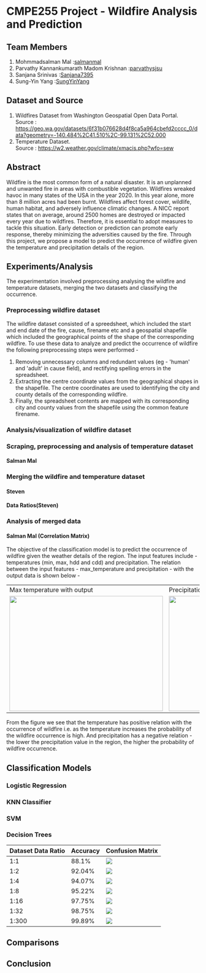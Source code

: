 # CMPE255 Project - Wildfire Analysis and Prediction

## Team Members
1. Mohmmadsalman Mal :[salmanmal](https://github.com/salmanmal)
2. Parvathy Kannankumarath Madom Krishnan :[parvathysjsu](https://github.com/parvathysjsu)
3. Sanjana Srinivas :[Sanjana7395](https://github.com/Sanjana7395)
4. Sung-Yin Yang :[SungYinYang](https://github.com/SungYinYang)

## Dataset and Source
1. Wildfires Dataset from Washington Geospatial Open Data Portal.  
Source : https://geo.wa.gov/datasets/6f31b076628d4f8ca5a964cbefd2cccc_0/data?geometry=-140.484%2C41.510%2C-99.131%2C52.000    
2. Temperature Dataset.     
Source : https://w2.weather.gov/climate/xmacis.php?wfo=sew

## Abstract
Wildfire is the most common form of a natural disaster. It is an unplanned and unwanted fire in areas with
combustible vegetation. Wildfires wreaked havoc in many states of the USA in the year 2020.
In this year alone, more than 8 million acres had been burnt. Wildfires affect forest cover, wildlife,
human habitat, and adversely influence climatic changes. A NICC report states that
on average, around 2500 homes are destroyed or impacted every year due to wildfires. Therefore, it
is essential to adopt measures to tackle this situation. Early detection or prediction
can promote early response, thereby minimizing the adversities caused by the fire. Through this project, we propose
a model to predict the occurrence of wildfire given the temperature and precipitation details of the region. 


## Experiments/Analysis
The experimentation involved preprocessing analysing the wildfire and temperature datasets, merging the two datasets and 
classifying the occurrence.

### Preprocessing wildfire dataset
The wildfire dataset consisted of a spreedsheet, which included the start and end date of the fire, cause, firename
etc and a geospatial shapefile which included the geographical points of the shape of the corresponding wildfire. To
use these data to analyze and predict the occurrence of wildfire the following preprocessing steps were performed - 
1. Removing unnecessary columns and redundant values (eg - 'human' and 'adult' in cause field), and rectifying spelling
errors in the spreadsheet.
2. Extracting the centre coordinate values from the geographical shapes in the shapefile. The centre coordinates are
used to identifying the city and county details of the corresponding wildfire.
3. Finally, the spreadsheet contents are mapped with its corresponding city and county values from the shapefile using
the common feature firename.

### Analysis/visualization of wildfire dataset

### Scraping, preprocessing and analysis of temperature dataset
#### Salman Mal
### Merging the wildfire and temperature dataset
#### Steven
#### Data Ratios(Steven)
### Analysis of merged data
#### Salman Mal (Correlation Matrix)
The objective of the classification model is to predict the occurrence of wildfire given the weather details of
the region. The input features include - temperatures (min, max, hdd and cdd) and precipitation. The relation between
the input features - max_temperature and precipitation - with the output data is shown below - 
<table>
  <tr>
    <td>Max temperature with output</td>
    <td>Precipitation with output</td>
  </tr>
  <tr>
    <td><img src="model_visualization/logistic_regression/max_temperature_relation.png" width=400 height=300></td>
    <td><img src="model_visualization/logistic_regression/percipitation_relation.png" width=400 height=300></td>
  </tr>
 </table>
 
 From the figure we see that the temperature has positive relation with the occurrence of wildfire i.e. as the
 temperature increases the probability of the wildfire occurrence is high. And precipitation has a negative
 relation - the lower the precipitation value in the region, the higher the probability of wildfire occurrence.
## Classification Models

### Logistic Regression

### KNN Classifier

### SVM 

### Decision Trees

Dataset Data Ratio | Accuracy | Confusion Matrix
------------ | ------------- | -------------
1:1 | 88.1% | <img src="model_visualization/decision_tree/confusion_matrix.png" />
1:2 | 92.04% | <img src="model_visualization/decision_tree/confusion_matrix_2.png" />
1:4 | 94.07% | <img src="model_visualization/decision_tree/confusion_matrix_4.png" />
1:8 | 95.22% | <img src="model_visualization/decision_tree/confusion_matrix_8.png" />
1:16 | 97.75% | <img src="model_visualization/decision_tree/confusion_matrix_16.png" />
1:32 | 98.75% | <img src="model_visualization/decision_tree/confusion_matrix_32.png" />
1:300 | 99.89% | <img src="model_visualization/decision_tree/confusion_matrix_300.png" />
## Comparisons
## Conclusion

